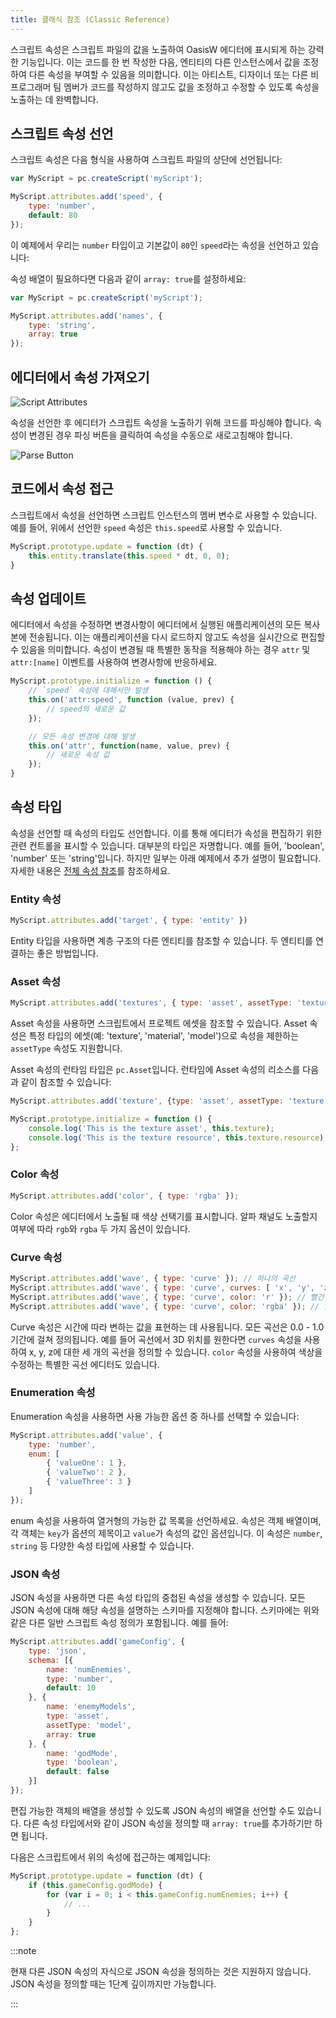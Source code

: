 ```yaml
---
title: 클래식 참조 (Classic Reference)
---
```


<!-- :::note

이 페이지는 더 이상 사용되지 않는 **클래식 스크립트** 시스템의 스크립트 속성을 문서화합니다.

For **ESM Script Attributes**, click [here](./esm.md).

::: -->

스크립트 속성은 스크립트 파일의 값을 노출하여 OasisW 에디터에 표시되게 하는 강력한 기능입니다. 이는 코드를 한 번 작성한 다음, 엔티티의 다른 인스턴스에서 값을 조정하여 다른 속성을 부여할 수 있음을 의미합니다. 이는 아티스트, 디자이너 또는 다른 비프로그래머 팀 멤버가 코드를 작성하지 않고도 값을 조정하고 수정할 수 있도록 속성을 노출하는 데 완벽합니다.

## 스크립트 속성 선언

스크립트 속성은 다음 형식을 사용하여 스크립트 파일의 상단에 선언됩니다:

```javascript
var MyScript = pc.createScript('myScript');

MyScript.attributes.add('speed', {
    type: 'number',
    default: 80
});
```

이 예제에서 우리는 `number` 타입이고 기본값이 `80`인 `speed`라는 속성을 선언하고 있습니다:

속성 배열이 필요하다면 다음과 같이 `array: true`를 설정하세요:

```javascript
var MyScript = pc.createScript('myScript');

MyScript.attributes.add('names', {
    type: 'string',
    array: true
});
```

## 에디터에서 속성 가져오기

![Script Attributes](/img/user-manual/scripting/script-attributes.png)

속성을 선언한 후 에디터가 스크립트 속성을 노출하기 위해 코드를 파싱해야 합니다. 속성이 변경된 경우 파싱 버튼을 클릭하여 속성을 수동으로 새로고침해야 합니다.

![Parse Button](/img/user-manual/scripting/script-parse-button.png)

## 코드에서 속성 접근

스크립트에서 속성을 선언하면 스크립트 인스턴스의 멤버 변수로 사용할 수 있습니다. 예를 들어, 위에서 선언한 `speed` 속성은 `this.speed`로 사용할 수 있습니다.

```javascript
MyScript.prototype.update = function (dt) {
    this.entity.translate(this.speed * dt, 0, 0);
}
```

## 속성 업데이트

에디터에서 속성을 수정하면 변경사항이 에디터에서 실행된 애플리케이션의 모든 복사본에 전송됩니다. 이는 애플리케이션을 다시 로드하지 않고도 속성을 실시간으로 편집할 수 있음을 의미합니다. 속성이 변경될 때 특별한 동작을 적용해야 하는 경우 `attr` 및 `attr:[name]` 이벤트를 사용하여 변경사항에 반응하세요.

```javascript
MyScript.prototype.initialize = function () {
    // `speed` 속성에 대해서만 발생
    this.on('attr:speed', function (value, prev) {
        // speed의 새로운 값
    });

    // 모든 속성 변경에 대해 발생
    this.on('attr', function(name, value, prev) {
        // 새로운 속성 값
    });
}
```

## 속성 타입

속성을 선언할 때 속성의 타입도 선언합니다. 이를 통해 에디터가 속성을 편집하기 위한 관련 컨트롤을 표시할 수 있습니다. 대부분의 타입은 자명합니다. 예를 들어, 'boolean', 'number' 또는 'string'입니다. 하지만 일부는 아래 예제에서 추가 설명이 필요합니다. 자세한 내용은 [전체 속성 참조][3]를 참조하세요.

### Entity 속성

```javascript
MyScript.attributes.add('target', { type: 'entity' })
```

Entity 타입을 사용하면 계층 구조의 다른 엔티티를 참조할 수 있습니다. 두 엔티티를 연결하는 좋은 방법입니다.

### Asset 속성

```javascript
MyScript.attributes.add('textures', { type: 'asset', assetType: 'texture', array: true });
```

Asset 속성을 사용하면 스크립트에서 프로젝트 에셋을 참조할 수 있습니다. Asset 속성은 특정 타입의 에셋(예: 'texture', 'material', 'model')으로 속성을 제한하는 `assetType` 속성도 지원합니다.

Asset 속성의 런타임 타입은 `pc.Asset`입니다. 런타임에 Asset 속성의 리소스를 다음과 같이 참조할 수 있습니다:

```javascript
MyScript.attributes.add('texture', {type: 'asset', assetType: 'texture'});

MyScript.prototype.initialize = function () {
    console.log('This is the texture asset', this.texture);
    console.log('This is the texture resource', this.texture.resource);
};
```

### Color 속성

```javascript
MyScript.attributes.add('color', { type: 'rgba' });
```

Color 속성은 에디터에서 노출될 때 색상 선택기를 표시합니다. 알파 채널도 노출할지 여부에 따라 `rgb`와 `rgba` 두 가지 옵션이 있습니다.

### Curve 속성

```javascript
MyScript.attributes.add('wave', { type: 'curve' }); // 하나의 곡선
MyScript.attributes.add('wave', { type: 'curve', curves: [ 'x', 'y', 'z' ] }); // 세 개의 곡선: x, y, z
MyScript.attributes.add('wave', { type: 'curve', color: 'r' }); // 빨간색 채널용 하나의 곡선
MyScript.attributes.add('wave', { type: 'curve', color: 'rgba' }); // 알파를 포함한 전체 색상용 네 개의 곡선
```

Curve 속성은 시간에 따라 변하는 값을 표현하는 데 사용됩니다. 모든 곡선은 0.0 - 1.0 기간에 걸쳐 정의됩니다. 예를 들어 곡선에서 3D 위치를 원한다면 `curves` 속성을 사용하여 x, y, z에 대한 세 개의 곡선을 정의할 수 있습니다. `color` 속성을 사용하여 색상을 수정하는 특별한 곡선 에디터도 있습니다.

### Enumeration 속성

Enumeration 속성을 사용하면 사용 가능한 옵션 중 하나를 선택할 수 있습니다:

```javascript
MyScript.attributes.add('value', {
    type: 'number',
    enum: [
        { 'valueOne': 1 },
        { 'valueTwo': 2 },
        { 'valueThree': 3 }
    ]
});
```

enum 속성을 사용하여 열거형의 가능한 값 목록을 선언하세요. 속성은 객체 배열이며, 각 객체는 `key`가 옵션의 제목이고 `value`가 속성의 값인 옵션입니다. 이 속성은 `number`, `string` 등 다양한 속성 타입에 사용할 수 있습니다.

### JSON 속성

JSON 속성을 사용하면 다른 속성 타입의 중첩된 속성을 생성할 수 있습니다. 모든 JSON 속성에 대해 해당 속성을 설명하는 스키마를 지정해야 합니다. 스키마에는 위와 같은 다른 일반 스크립트 속성 정의가 포함됩니다. 예를 들어:

```javascript
MyScript.attributes.add('gameConfig', {
    type: 'json',
    schema: [{
        name: 'numEnemies',
        type: 'number',
        default: 10
    }, {
        name: 'enemyModels',
        type: 'asset',
        assetType: 'model',
        array: true
    }, {
        name: 'godMode',
        type: 'boolean',
        default: false
    }]
});
```

편집 가능한 객체의 배열을 생성할 수 있도록 JSON 속성의 배열을 선언할 수도 있습니다. 다른 속성 타입에서와 같이 JSON 속성을 정의할 때 `array: true`를 추가하기만 하면 됩니다.

다음은 스크립트에서 위의 속성에 접근하는 예제입니다:

```javascript
MyScript.prototype.update = function (dt) {
    if (this.gameConfig.godMode) {
        for (var i = 0; i < this.gameConfig.numEnemies; i++) {
            // ...
        }
    }
};
```

:::note

현재 다른 JSON 속성의 자식으로 JSON 속성을 정의하는 것은 지원하지 않습니다. JSON 속성을 정의할 때는 1단계 깊이까지만 가능합니다.

:::

[3]: https://manual.oasisserver.link/engine/classes/ScriptAttributes.html